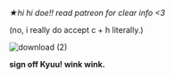 *★hi hi doe!! read patreon for clear info <3*


(no, i really do accept c + h literally.)


![download (2)](https://github.com/kunikyuu/-/assets/137608374/e7cacb3b-1deb-49ba-bfed-4c74518a6933)


**sign off Kyuu! wink wink.**

